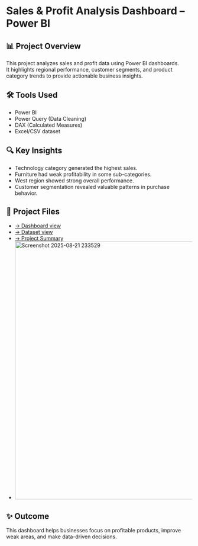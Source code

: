# Sales & Profit Analysis Dashboard – Power BI

## 📊 Project Overview
This project analyzes sales and profit data using Power BI dashboards.  
It highlights regional performance, customer segments, and product category trends to provide actionable business insights.

## 🛠 Tools Used
- Power BI
- Power Query (Data Cleaning) 
- DAX (Calculated Measures)
- Excel/CSV dataset

## 🔍 Key Insights
- Technology category generated the highest sales.
- Furniture had weak profitability in some sub-categories.
- West region showed strong overall performance.
- Customer segmentation revealed valuable patterns in purchase behavior.

## 📂 Project Files
- <a href = "https://github.com/amitpainwal/PowerBI-Sales-Profit-Dashboard/blob/main/project.pdf"> → Dashboard view </a> 
- <a href = "https://github.com/amitpainwal/PowerBI-Sales-Profit-Dashboard/blob/main/Sales_Dataset.csv"> → Dataset view </a>
- <a href = "https://github.com/amitpainwal/PowerBI-Sales-Profit-Dashboard/blob/main/Sales_Profit_Analysis_Dashboard_Summary.pdf"> → Project Summary </a>
- <img width="1241" height="697" alt="Screenshot 2025-08-21 233529" src="https://github.com/user-attachments/assets/d671905c-e29c-4786-955c-b8a9f5d8ddac" />


## ✨ Outcome
This dashboard helps businesses focus on profitable products, improve weak areas, and make data-driven decisions.


